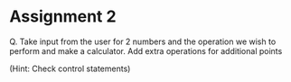# Assignment 2

Q. Take input from the user for 2 numbers and the operation we wish to perform and make a calculator. Add extra operations for additional points

(Hint: Check control statements)
